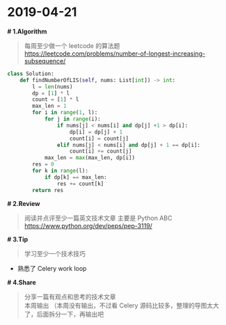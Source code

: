 # 2019-04-21
**# 1.Algorithm**
> 每周至少做一个 leetcode 的算法题  
https://leetcode.com/problems/number-of-longest-increasing-subsequence/

```Python
class Solution:
    def findNumberOfLIS(self, nums: List[int]) -> int:
        l = len(nums)
        dp = [1] * l
        count = [1] * l
        max_len = 1
        for i in range(1, l):
            for j in range(i):
                if nums[j] < nums[i] and dp[j] +1 > dp[i]:
                    dp[i] = dp[j] + 1
                    count[i] = count[j]
                elif nums[j] < nums[i] and dp[j] + 1 == dp[i]:
                    count[i] += count[j]
            max_len = max(max_len, dp[i])
        res = 0
        for k in range(l):
            if dp[k] == max_len:
                res += count[k]
        return res

```

**# 2.Review**
> 阅读并点评至少一篇英文技术文章 
主要是 Python ABC
> https://www.python.org/dev/peps/pep-3119/

**# 3.Tip**
> 学习至少一个技术技巧  
* 熟悉了 Celery work loop

**# 4.Share**
> 分享一篇有观点和思考的技术文章  
本周输出 （本周没有输出，不过看 Celery 源码比较多，整理的导图太大了，后面拆分一下，再输出吧
